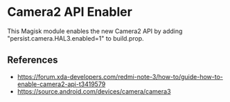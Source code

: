 # Camera2 API Enabler

This Magisk module enables the new Camera2 API by adding "persist.camera.HAL3.enabled=1" to build.prop.

## References

- https://forum.xda-developers.com/redmi-note-3/how-to/guide-how-to-enable-camera2-api-t3419579
- https://source.android.com/devices/camera/camera3
